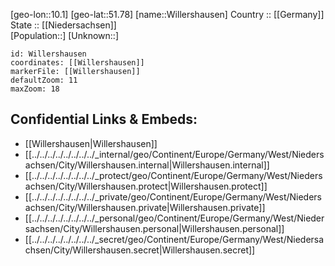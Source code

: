 ﻿---
location: [51.78,10.1] 
mapzoom: [7,12] 
mapmarker: city 
type: City
tags:
- geo/City


SpocWebEntityId: 35621
isDeleted: false
confidential: public

---
[geo-lon::10.1] 
[geo-lat::51.78] 
[name::Willershausen] 
Country :: [[Germany]]  
State :: [[Niedersachsen]]  
[Population::] 
[Unknown::] 


```leaflet
id: Willershausen
coordinates: [[Willershausen]] 
markerFile: [[Willershausen]] 
defaultZoom: 11 
maxZoom: 18
```


## Confidential Links & Embeds: 
- [[Willershausen|Willershausen]]  
- [[../../../../../../../../_internal/geo/Continent/Europe/Germany/West/Niedersachsen/City/Willershausen.internal|Willershausen.internal]] 
- [[../../../../../../../../_protect/geo/Continent/Europe/Germany/West/Niedersachsen/City/Willershausen.protect|Willershausen.protect]] 
- [[../../../../../../../../_private/geo/Continent/Europe/Germany/West/Niedersachsen/City/Willershausen.private|Willershausen.private]] 
- [[../../../../../../../../_personal/geo/Continent/Europe/Germany/West/Niedersachsen/City/Willershausen.personal|Willershausen.personal]] 
- [[../../../../../../../../_secret/geo/Continent/Europe/Germany/West/Niedersachsen/City/Willershausen.secret|Willershausen.secret]] 

